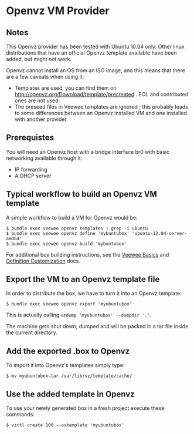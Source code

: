 # Openvz VM Provider

## Notes

This Openvz provider has been tested with Ubuntu 10.04 only. Other linux distributions that have an official
Openvz template available have been added, but might not work.

Openvz cannot install an OS from an ISO image, and this means that there are a few caveats when using it:
* Templates are used, you can find them on http://openvz.org/Download/template/precreated . EOL and contributed ones are not used.
* The preseed files in Veewee templates are ignored ; this probably leads to some differences between an Openvz installed VM and one installed with another provider.

## Prerequistes

You will need an Openvz host with a bridge interface br0 with basic networking available through it:
* IP forwarding
* A DHCP server

## Typical workflow to build an Openvz VM template

A simple workflow to build a VM for Openvz would be:

    $ bundle exec veewee openvz templates | grep -i ubuntu
    $ bundle exec veewee openvz define 'mybuntubox' 'ubuntu-12.04-server-amd64'
    $ bundle exec veewee openvz build 'mybuntubox'

For additional box building instructions, see the [Veewee Basics](basics.md) and [Definition Customization](customize.md) docs.


## Export the VM to an Openvz template file

In order to distribute the box, we have to turn it into an Openvz template:

    $ bundle exec veewee openvz export 'myubuntubox'

This is actually calling `vzdump 'myubuntubox' --dumpdir '.'`.

The machine gets shut down, dumped and will be packed in a tar file inside the current directory.


## Add the exported .box to Openvz

To import it into Openvz's templates simply type:

    $ mv myubuntubox.tar /var/lib/vz/template/cache/


## Use the added template in Openvz

To use your newly generated box in a fresh project execute these commands:

    $ vzctl create 100 --ostemplate 'myubuntubox'

